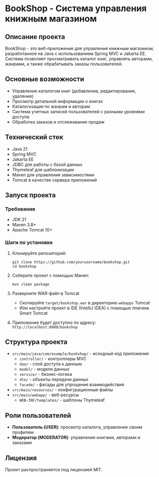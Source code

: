# BookShop - Система управления книжным магазином

## Описание проекта

BookShop - это веб-приложение для управления книжным магазином, разработанное на Java с использованием Spring MVC и Jakarta EE. Система позволяет просматривать каталог книг, управлять авторами, жанрами, а также обрабатывать заказы пользователей.

## Основные возможности

- Управление каталогом книг (добавление, редактирование, удаление)
- Просмотр детальной информации о книгах
- Каталогизация по жанрам и авторам
- Система учетных записей пользователей с разными уровнями доступа
- Обработка заказов и отслеживание продаж

## Технический стек

- Java 21
- Spring MVC
- Jakarta EE
- JDBC для работы с базой данных
- Thymeleaf для шаблонизации
- Maven для управления зависимостями
- Tomcat в качестве сервера приложений

## Запуск проекта

### Требования

- JDK 21
- Maven 3.8+
- Apache Tomcat 10+

### Шаги по установке

1. Клонируйте репозиторий:
   ```
   git clone https://github.com/yourusername/bookshop.git
   cd bookshop
   ```

2. Соберите проект с помощью Maven:
   ```
   mvn clean package
   ```

3. Разверните WAR-файл в Tomcat
   - Скопируйте `target/bookshop.war` в директорию `webapps` Tomcat
   - Или настройте проект в IDE (IntelliJ IDEA) с помощью плагина Smart Tomcat

4. Приложение будет доступно по адресу: `http://localhost:8080/bookshop`

## Структура проекта

- `src/main/java/com/example/bookshop/` - исходный код приложения
  - `controller/` - контроллеры MVC
  - `dao/` - слой доступа к данным
  - `model/` - модели данных
  - `service/` - бизнес-логика
  - `dto/` - объекты передачи данных
  - `facade/` - фасады для упрощения взаимодействия
- `src/main/resources/` - конфигурационные файлы
- `src/main/webapp/` - веб-ресурсы
  - `WEB-INF/templates/` - шаблоны Thymeleaf

## Роли пользователей

- **Пользователь (USER)**: просмотр каталога, управление своим профилем
- **Модератор (MODERATOR)**: управление книгами, авторами и заказами

## Лицензия

Проект распространяется под лицензией MIT.

